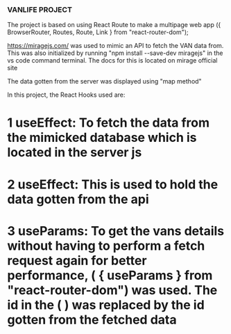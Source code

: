 ### VANLIFE PROJECT

The project is based on using React Route to make a multipage web app ({ BrowserRouter, Routes, Route, Link } from "react-router-dom");

https://miragejs.com/ was used to mimic an API to fetch the VAN data from. This was also initialized by running "npm install --save-dev miragejs" in the vs code command terminal. The docs for this is located on mirage official site

The data gotten from the server was displayed using "map method"

In this project, the React Hooks used are:

# 1 useEffect: To fetch the data from the mimicked database which is located in the server js

# 2 useEffect: This is used to hold the data gotten from the api

# 3 useParams: To get the vans details without having to perform a fetch request again for better performance, ( { useParams } from "react-router-dom") was used. The id in the ( <Route path="/vans/:id"/>) was replaced by the id gotten from the fetched data
